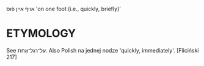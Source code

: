 אויף איין פֿוס
'on one foot (i.e., quickly, briefly)'

ETYMOLOGY
===========
See על־רגל־אַחת. Also Polish na jednej nodze 'quickly, immediately'.
[Fliciński 217]